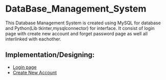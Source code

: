 # DataBase_Management_System
This Database Management System is created using MySQL for database and Python(Lib tkinter,mysqlconnector) for interface. It consist of login page with create new account and forget password page as well all interlinked with eachother.

## Implementation/Designing:

- [Login page](https://github.com/Adeen317/DataBase_Management_System/blob/main/DatabaseManagementSystem/login_page.py)
- [Create New Account](https://github.com/Adeen317/DataBase_Management_System/blob/main/DatabaseManagementSystem/registration.py)
